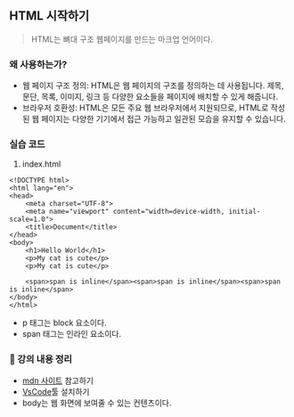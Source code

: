 ## HTML 시작하기 
> HTML는 뼈대 구조 웹페이지를 만드는 마크업 언어이다.

### 왜 사용하는가?
+ 웹 페이지 구조 정의: HTML은 웹 페이지의 구조를 정의하는 데 사용됩니다. 제목, 문단, 목록, 이미지, 링크 등 다양한 요소들을 페이지에 배치할 수 있게 해줍니다.
+ 브라우저 호환성: HTML은 모든 주요 웹 브라우저에서 지원되므로, HTML로 작성된 웹 페이지는 다양한 기기에서 접근 가능하고 일관된 모습을 유지할 수 있습니다.


### 실습 코드

1. index.html
```
<!DOCTYPE html>
<html lang="en">
<head>
    <meta charset="UTF-8">
    <meta name="viewport" content="width=device-width, initial-scale=1.0">
    <title>Document</title>
</head>
<body>
    <h1>Hello World</h1>
    <p>My cat is cute</p>
    <p>My cat is cute</p>

    <span>span is inline</span><span>span is inline</span><span>span is inline</span>
</body>
</html>
```
+ p 태그는 block 요소이다.
+ span 태그는 인라인 요소이다. 



### 📌 강의 내용 정리
+ <a href="https://developer.mozilla.org/en-US/docs/Learn_web_development">mdn 사이트</a> 참고하기
+ <a href="https://code.visualstudio.com/">VsCode</a>툴 설치하기
+ body는 웹 화면에 보여줄 수 있는 컨텐츠이다.
